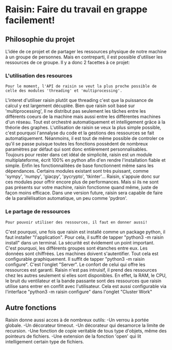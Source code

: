 # Raisin: Faire du travail en grappe facilement!

## Philosophie du projet
L'idée de ce projet et de partager les ressources physique de notre machine à un groupe de personnes.
Mais en contreparti, il est possible d'utiliser les ressources de ce groupe.
Il y a donc 2 facettes à ce projet:
### L'utilisation des resources
    Pour le moment, l'API de raisin se veut la plus proche possible de celle des modules 'threading' et 'multiprocessing'.
L'interet d'utiliser raisin plutôt que threading c'est que la puissance de calcul y est largement décuplée.
Bien que raisin soit basé sur 'multiprocessing', Il ne distribut pas seulement les tâches entre les différents coeurs de la machine mais aussi entre les différentes machines d'un réseau. Tout est orchestré automatiquement et intelligement grâce à la théorie des graphes.
    L'utilisation de raisin se veux la plus simple possible, c'est pourquoi l'annalyse du code et la gestions des ressources se fait automatiquement.
Néanmoins, il est tout de même possible de controler ce qu'il se passe puisque toutes les fonctions possèdent de nombreux paramètres par défaut qui sont donc entièrement personnalisables.
Toujours pour rester dans cet idéal de simplicité, raisin est un module multiplateforme, écrit 100% en python afin d'en rendre l'installation fiable et simple.
Enfin les fonctionnalitées de base fonctionnent même sans les dépendances. Certains modules existant sont très puissant, comme 'sympy', 'numpy', 'giacpy', 'pycrypto', 'tkinter'... Raisin, s'appuie donc sur ces modules pour offrir encore plus de performances. Mais si ils ne sont pas présents sur votre machine, raisin fonctionne quand même, juste de façon moins efficace.
    Dans une version future, raisin sera capable de faire de la parallélisation automatique, un peu comme 'pydron'.
### Le partage de ressources
    Pour pouvoir utiliser des ressources, il faut en donner aussi!
C'est pourquoi, une fois que raisin est installé comme un package python, il faut installer "l'application".
Pour cela, il suffit de tapper "python3 -m raisin install" dans un terminal.
    La sécurité est évidement un point important.
C'est pourquoi, les différents groupes sont étanches entre eux. Les données sont chiffrées. Les machines doivent s'autentifier. Tout cela est configurable graphiquement. Il suffit de tapper "python3 -m raisin configure". C'est l'onglet "Server".
    Le confort de celui qui offre les ressources est garanti.
Raisin n'est pas intruisif, il prend des ressources chez les autres seulement si elles sont disponibles. En effet, la RAM, le CPU, le bruit du ventilateur et la bande passante sont des ressources que raisin utilise sans entrer en conflit avec l'utilisateur.
Cela est aussi configurable via l'interface "python3 -m raisin configure" dans l'onglet "Cluster Work"

## Autre fonctions
   Raisin donne aussi acces à de nombreux outils:
-Un verrou à portée globale.
-Un décorateur timeout.
-Un décorateur qui desamorce la limite de recursion.
-Une fonction de copie veritable de tous type d'objets, même des pointeurs de fichiers.
-Une extension de la fonction 'open' qui lit intelligement certain type de fichiers.
